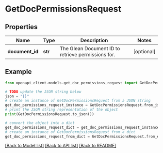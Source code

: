 # GetDocPermissionsRequest


## Properties

Name | Type | Description | Notes
------------ | ------------- | ------------- | -------------
**document_id** | **str** | The Glean Document ID to retrieve permissions for. | [optional] 

## Example

```python
from openapi_client.models.get_doc_permissions_request import GetDocPermissionsRequest

# TODO update the JSON string below
json = "{}"
# create an instance of GetDocPermissionsRequest from a JSON string
get_doc_permissions_request_instance = GetDocPermissionsRequest.from_json(json)
# print the JSON string representation of the object
print(GetDocPermissionsRequest.to_json())

# convert the object into a dict
get_doc_permissions_request_dict = get_doc_permissions_request_instance.to_dict()
# create an instance of GetDocPermissionsRequest from a dict
get_doc_permissions_request_from_dict = GetDocPermissionsRequest.from_dict(get_doc_permissions_request_dict)
```
[[Back to Model list]](../README.md#documentation-for-models) [[Back to API list]](../README.md#documentation-for-api-endpoints) [[Back to README]](../README.md)


